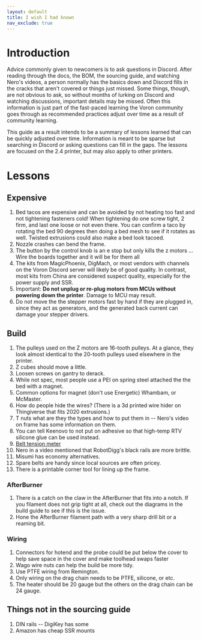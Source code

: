 ```yaml
---
layout: default
title: I wish I had known
nav_exclude: true
---
```


# Introduction

Advice commonly given to newcomers is to ask questions in Discord. After reading through the docs, the BOM, the sourcing guide, and watching Nero's videos, a person normally has the basics down and Discord fills in the cracks that aren't covered or things just missed. Some things, though, are not obvious to ask, so without months of lurking on Discord and watching discussions, important details may be missed. Often this information is just part of the fast-paced learning the Voron community goes through as recommended practices adjust over time as a result of community learning.

This guide as a result intends to be a summary of lessons learned that can be quickly adjusted over time. Information is meant to be sparse but searching in Discord or asking questions can fill in the gaps. The lessons are focused on the 2.4 printer, but may also apply to other printers.

# Lessons
## Expensive
1. Bed tacos are expensive and can be avoided by not heating too fast and not tightening fasteners cold! When tightening do one screw tight, 2 firm, and last one loose or not even there. You can confirm a taco by rotating the bed 90 degrees then doing a bed mesh to see if it rotates as well. Twisted extrusions could also make a bed look tacoed.
1. Nozzle crashes can bend the frame.
1. The button by the control knob is an e stop but only kills the z motors ... Wire the boards together and it will be for them all
1. The kits from MagicPhoenix, DigMach, or most vendors with channels on the Voron Discord server will likely be of good quality. In contrast, most kits from China are considered suspect quality, especially for the power supply and SSR.
1. Important: **Do not unplug or re-plug motors from MCUs without powering down the printer**. Damage to MCU may result.
1. Do not move the the stepper motors fast by hand if they are plugged in, since they act as generators, and the generated back current can damage your stepper drivers.

## Build
1. The pulleys used on the Z motors are 16-tooth pulleys. At a glance, they look almost identical to the 20-tooth pulleys used elsewhere in the printer.
1. Z cubes should move a little.
1. Loosen screws on gantry to derack.
1. While not spec, most people use a PEI on spring steel attached the the bed with a magnet.
1. Common options for magnet (don't use Energetic) Whambam, or McMaster.
1. How do people hide the wires? (There is a 3d printed wire hider on Thingiverse that fits 2020 extrusions.)
1. T nuts what are they the types and how to put them in -- Nero's video on frame has some information on them.
1. You can tell Keenovo to not put on adhesive so that high-temp RTV silicone glue can be used instead.
1. [Belt tension meter]( https://github.com/VoronDesign/VoronUsers/tree/master/printer_mods/Kruppes/Tension_Meter)
1. Nero in a video mentioned that RobotDigg's black rails are more brittle.
1. Misumi has economy alternatives.
1. Spare belts are handy since local sources are often pricey.
1. There is a printable corner tool for lining up the frame.

### AfterBurner
1. There is a catch on the claw in the AfterBurner that fits into a notch. If you filament does not grip tight at all, check out the diagrams in the build guide to see if this is the issue.
1. Hone the AfterBurner filament path with a very sharp drill bit or a reaming bit.

### Wiring
1. Connectors for hotend and the probe could be put below the cover to help save space in the cover and make toolhead swaps faster
1. Wago wire nuts can help the build be more tidy.
1. Use PTFE wiring from Remington.
1. Only wiring on the drag chain needs to be PTFE, silicone, or etc.
1. The heater should be 20 gauge but the others on the drag chain can be 24 gauge.

## Things not in the sourcing guide
1. DIN rails -- DigiKey has some
1. Amazon has cheap SSR mounts
